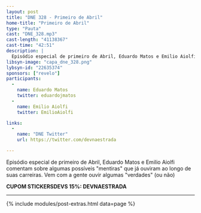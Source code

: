 ```yaml
---
layout: post
title: "DNE 328 - Primeiro de Abril"
home-title: "Primeiro de Abril"
type: "Pauta"
cast: "DNE_328.mp3"
cast-length: "41138367"
cast-time: "42:51"
description: |
  Episódio especial de primeiro de Abril, Eduardo Matos e Emilio Aiolfi comentam sobre algumas possíveis "mentiras" que já ouviram ao longo de suas carreiras. Vem com a gente ouvir algumas "verdades" (ou não)
libsyn-image: "capa_dne_328.png"
lybsyn-id: "22635374"
sponsors: ["revelo"]
participants:
  -
    name: Eduardo Matos
    twitter: eduardojmatos
  -
    name: Emilio Aiolfi
    twitter: EmilioAiolfi

links:
  -
    name: "DNE Twitter"
    url: https://twitter.com/devnaestrada

---
```


Episódio especial de primeiro de Abril, Eduardo Matos e Emilio Aiolfi comentam sobre algumas possíveis "mentiras" que já ouviram ao longo de suas carreiras. Vem com a gente ouvir algumas "verdades" (ou não)

<strong>CUPOM STICKERSDEVS 15%: DEVNAESTRADA</strong>

---

{% include modules/post-extras.html data=page %}
